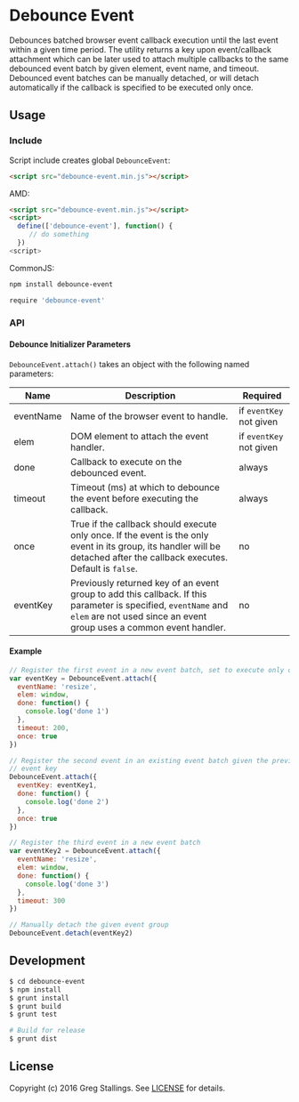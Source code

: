 # Debounce Event

Debounces batched browser event callback execution until the last event within a given time period. The utility returns a key upon event/callback attachment which can be later used to attach multiple callbacks to the same debounced event batch by given element, event name, and timeout. Debounced event batches can be manually detached, or will detach automatically if the callback is specified to be executed only once.

## Usage

### Include

Script include creates global `DebounceEvent`:

```html
<script src="debounce-event.min.js"></script>
```


AMD:

```html
<script src="debounce-event.min.js"></script>
<script>
  define(['debounce-event'], function() {
     // do something
  })
<script>
```


CommonJS:

```bash
npm install debounce-event
```

```javascript
require 'debounce-event'
```

### API

#### Debounce Initializer Parameters

`DebounceEvent.attach()` takes an object with the following named parameters:

| Name | Description | Required |
| ---- | ----------- | -------- |
| eventName | Name of the browser event to handle. | if `eventKey` not given |
| elem | DOM element to attach the event handler. | if `eventKey` not given |
| done | Callback to execute on the debounced event. | always |
| timeout | Timeout (ms) at which to debounce the event before executing the callback. | always |
| once | True if the callback should execute only once. If the event is the only event in its group, its handler will be detached after the callback executes. Default is `false`. | no |
| eventKey | Previously returned key of an event group to add this callback. If this parameter is specified, `eventName` and `elem` are not used since an event group uses a common event handler. | no |

#### Example

```javascript
// Register the first event in a new event batch, set to execute only once
var eventKey = DebounceEvent.attach({
  eventName: 'resize',
  elem: window,
  done: function() {
    console.log('done 1')
  },
  timeout: 200,
  once: true
})

// Register the second event in an existing event batch given the previous
// event key
DebounceEvent.attach({
  eventKey: eventKey1,
  done: function() {
    console.log('done 2')
  },
  once: true
})

// Register the third event in a new event batch
var eventKey2 = DebounceEvent.attach({
  eventName: 'resize',
  elem: window,
  done: function() {
    console.log('done 3')
  },
  timeout: 300
})

// Manually detach the given event group
DebounceEvent.detach(eventKey2)
```

## Development

```bash
$ cd debounce-event
$ npm install
$ grunt install
$ grunt build
$ grunt test

# Build for release
$ grunt dist
```

## License

Copyright (c) 2016 Greg Stallings. See [LICENSE](https://github.com/gregstallings/debounce-event/blob/master/LICENSE) for details.
